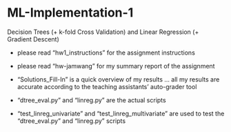 # ML-Implementation-1
Decision Trees (+ k-fold Cross Validation) and Linear Regression (+ Gradient Descent)

- please read “hw1_instructions” for the assignment instructions
- please read “hw-jamwang” for my summary report of the assignment
- “Solutions_Fill-In” is a quick overview of my results … all my results are accurate according to the teaching assistants’ auto-grader tool

- “dtree_eval.py” and “linreg.py” are the actual scripts
- “test_linreg_univariate” and “test_linreg_multivariate” are used to test the “dtree_eval.py” and “linreg.py” scripts
